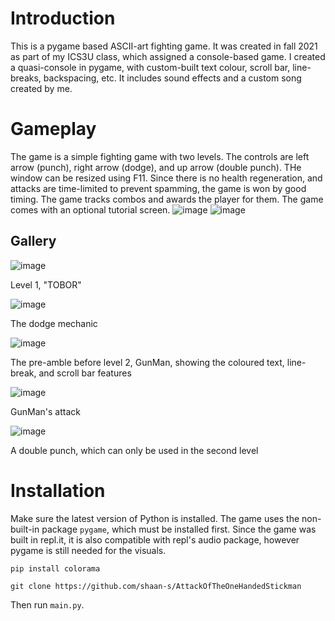 # Introduction
This is a pygame based ASCII-art fighting game. It was created in fall 2021 as part of my ICS3U class, which assigned a console-based game. I created a quasi-console in pygame, with custom-built text colour, scroll bar, line-breaks, backspacing, etc. It includes sound effects and a custom song created by me.

# Gameplay
The game is a simple fighting game with two levels. The controls are left arrow (punch), right arrow (dodge), and up arrow (double punch). THe window can be resized using F11. Since there is no health regeneration, and attacks are time-limited to prevent spamming, the game is won by good timing. The game tracks combos and awards the player for them. The game comes with an optional tutorial screen. 
![image](https://github.com/user-attachments/assets/9cf6bde5-4b55-4378-8429-ac45bd5a8fb3)
![image](https://github.com/user-attachments/assets/0102e7c1-2a31-4134-8581-01a1ffc2205a)
## Gallery
![image](https://github.com/user-attachments/assets/dab2f52a-7c11-4b2a-8ae3-0c66506fc3f8)

Level 1, "TOBOR"

![image](https://github.com/user-attachments/assets/9cd2fa23-a424-4969-b9d1-c9b44c74488e)

The dodge mechanic

![image](https://github.com/user-attachments/assets/e88736b5-399b-44d6-a76e-65226ea7d479)

The pre-amble before level 2, GunMan, showing the coloured text, line-break, and scroll bar features

![image](https://github.com/user-attachments/assets/5471ff5f-f044-4ea4-98d1-db98769101ea)

GunMan's attack

![image](https://github.com/user-attachments/assets/b862ca40-267f-4954-97ff-5fb34e88b0d2)

A double punch, which can only be used in the second level

# Installation
Make sure the latest version of Python is installed. The game uses the non-built-in package `pygame`, which must be installed first. Since the game was built in repl.it, it is also compatible with repl's audio package, however pygame is still needed for the visuals.

`pip install colorama`

`git clone https://github.com/shaan-s/AttackOfTheOneHandedStickman`

Then run `main.py`.
